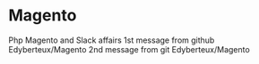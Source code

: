 # Magento
Php Magento and Slack affairs
1st message from github Edyberteux/Magento
2nd message from git Edyberteux/Magento
